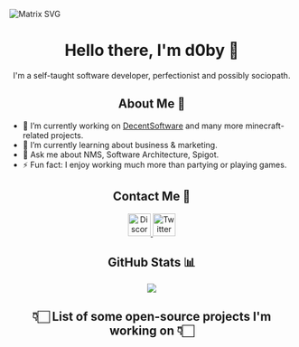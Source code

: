  ![Matrix SVG](https://raw.githubusercontent.com/rodrigograca31/rodrigograca31/master/matrix.svg)
 
<h1 align="center">Hello there, I'm d0by 👋</h2>

<p align="center">I'm a self-taught software developer, perfectionist and possibly sociopath.</p>

<h2 align="center">About Me 🧑</h2>

- 🔭 I’m currently working on [DecentSoftware](https://github.com/decentsoftware-eu) and many more minecraft-related projects.
- 🌱 I’m currently learning about business & marketing.
- 💬 Ask me about NMS, Software Architecture, Spigot.
- ⚡ Fun fact: I enjoy working much more than partying or playing games. 

<h2 align="center">Contact Me 🤝</h2>

<p align="center">
  <a href="https://discordapp.com/users/694200539751251998">
    <img alt="Discord" width="40px" src="https://cdn3.iconfinder.com/data/icons/social-network-flat-3/100/Discord-256.png" />
  </a>
  <a href="https://twitter.com/d0by1">
    <img alt="Twitter" width="40px" src="https://cdn2.iconfinder.com/data/icons/metro-uinvert-dock/256/Twitter_NEW.png" />
  </a>
</p>

<h2 align="center">GitHub Stats 📊</h2>

<div align="center">
  <img src="https://github-readme-stats.vercel.app/api?username=d0by1&show_icons=true&hide_border=true&count_private=true&theme=tokyonight" />
</div>

<h2 align="center">👇🏻 List of some open-source projects I'm working on 👇🏻</h2>

<!--
I've mostly been working on private projects or minecraft networks for the last few years. Anyhow, here is the list of a few public projects I'm behind.  

<div align="center">
  <a href="https://github.com/decentsoftware-eu/decentholograms">
    <img src="https://github-readme-stats.vercel.app/api/pin/?username=decentsoftware-eu&repo=decentholograms&theme=tokyonight&hide_border=true" />
  </a>
  <br>
  <a href="https://github.com/decentsoftware-eu/decentholograms3">
    <img src="https://github-readme-stats.vercel.app/api/pin/?username=decentsoftware-eu&repo=decentholograms3&theme=tokyonight&hide_border=true" />
  </a>
  <br>
  <a href="https://github.com/decentsoftware-eu/decentmenus">
    <img src="https://github-readme-stats.vercel.app/api/pin/?username=decentsoftware-eu&repo=decentmenus&theme=tokyonight&hide_border=true" />
  </a>
</div>
-->
